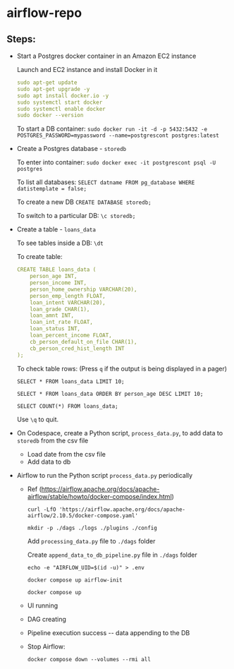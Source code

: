 # airflow-repo


## Steps:

- Start a Postgres docker container in an Amazon EC2 instance
  
  Launch and EC2 instance and install Docker in it
  ```yml
  sudo apt-get update
  sudo apt-get upgrade -y
  sudo apt install docker.io -y
  sudo systemctl start docker
  sudo systemctl enable docker
  sudo docker --version
  ```

  To start a DB container:
  `sudo docker run -it -d -p 5432:5432 -e POSTGRES_PASSWORD=mypassword --name=postgrescont postgres:latest`
  
- Create a Postgres database - `storedb`

  To enter into container:
  `sudo docker exec -it postgrescont psql -U postgres`

  To list all databases: 
  `SELECT datname FROM pg_database WHERE datistemplate = false;`

  To create a new DB
  `CREATE DATABASE storedb;`

  To switch to a particular DB:
  `\c storedb;`

- Create a table - `loans_data`

  To see tables inside a DB:
  `\dt`

  To create table:
    ```yml
    CREATE TABLE loans_data (
        person_age INT,
        person_income INT,
        person_home_ownership VARCHAR(20),
        person_emp_length FLOAT,
        loan_intent VARCHAR(20),
        loan_grade CHAR(1),
        loan_amnt INT,
        loan_int_rate FLOAT,
        loan_status INT,
        loan_percent_income FLOAT,
        cb_person_default_on_file CHAR(1),
        cb_person_cred_hist_length INT
    );
    ```

    To check table rows: (Press `q` if the output is being displayed in a pager)

    `SELECT * FROM loans_data LIMIT 10;`

    `SELECT * FROM loans_data ORDER BY person_age DESC LIMIT 10;`

    `SELECT COUNT(*) FROM loans_data;`

    Use `\q` to quit.

- On Codespace, create a Python script, `process_data.py`, to add data to `storedb` from the csv file
  - Load date from the csv file
  - Add data to db

- Airflow to run the Python script `process_data.py` periodically
  - Ref (https://airflow.apache.org/docs/apache-airflow/stable/howto/docker-compose/index.html)

    `curl -LfO 'https://airflow.apache.org/docs/apache-airflow/2.10.5/docker-compose.yaml'`

    `mkdir -p ./dags ./logs ./plugins ./config`

    Add `processing_data.py` file to `./dags` folder

    Create `append_data_to_db_pipeline.py` file in `./dags` folder

    `echo -e "AIRFLOW_UID=$(id -u)" > .env`

    `docker compose up airflow-init`

    `docker compose up`

  - UI running
  - DAG creating
  - Pipeline execution success -- data appending to the DB
  - Stop Airflow: 
  
    `docker compose down --volumes --rmi all`


